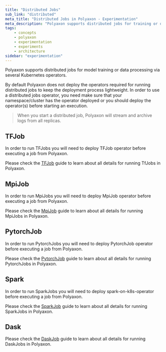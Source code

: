 ```yaml
---
title: "Distributed Jobs"
sub_link: "distributed"
meta_title: "Distributed Jobs in Polyaxon - Experimentation"
meta_description: "Polyaxon supports distributed jobs for training or data processing via TF-Job, MPI-Job, Pytorch-Job, Spark-Job, Dask-Job."
tags:
    - concepts
    - polyaxon
    - experimentation
    - experiments
    - architecture
sidebar: "experimentation"
---
```


Polyaxon supports distributed jobs for model training or data processing via several Kubernetes operators.

By default Polyaxon does not deploy the operators required for running distributed jobs to keep the deployment process lightweight. 
In order to use a distributed jobs operator, you need make sure that your namespace/cluster has the operator deployed 
or you should deploy the operator(s) before starting an execution.

> When you start a distributed job, Polyaxon will stream and archive logs from all replicas.

## TFJob

In order to run TFJobs you will need to deploy TFJob operator before executing a job from Polyaxon.
 
Please check the [TFJob](/docs/experimentation/distributed/tf-jobs/) guide to learn about all details for running TfJobs in Polyaxon.

## MpiJob

In order to run MpiJobs you will need to deploy MpiJob operator before executing a job from Polyaxon.

Please check the [MpiJob](/docs/experimentation/distributed/mpi-jobs/) guide to learn about all details for running MpiJobs in Polyaxon. 

## PytorchJob

In order to run PytorchJobs you will need to deploy PytorchJob operator before executing a job from Polyaxon.

Please check the [PytorchJob](/docs/experimentation/distributed/pytorch-jobs/) guide to learn about all details for running PytorchJobs in Polyaxon.

## Spark

In order to run SparkJobs you will need to deploy spark-on-k8s-operator before executing a job from Polyaxon.

Please check the [SparkJob](/docs/experimentation/distributed/spark-jobs/) guide to learn about all details for running SparkJobs in Polyaxon.

## Dask

Please check the [DaskJob](/docs/experimentation/distributed/dask-jobs/) guide to learn about all details for running DaskJobs in Polyaxon.
